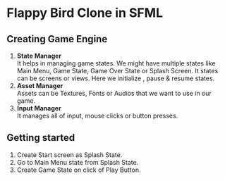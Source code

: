 # Flappy Bird Clone in SFML

## Creating Game Engine
1. __State Manager__  
It helps in managing game states. We might have multiple states like Main Menu, Game State, Game Over State or Splash Screen.  It states can be screens or views. Here we initialize
, pause & resume states.  
2. __Asset Manager__  
Assets can be Textures, Fonts or Audios that we want to use in our game.  
3. __Input Manager__  
It manages all of input, mouse clicks or button presses.  

## Getting started
1. Create Start screen as Splash State.  
2. Go to Main Menu state from Splash State.  
3. Create Game State on click of Play Button.  
